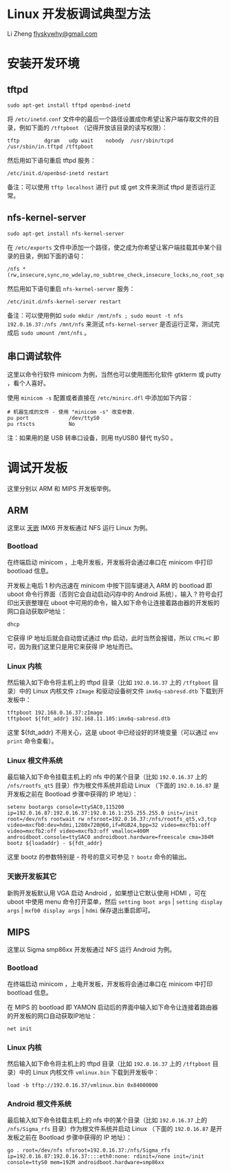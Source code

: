 # Linux 开发板调试典型方法

Li Zheng <flyskywhy@gmail.com>

# 安装开发环境

## tftpd
    sudo apt-get install tftpd openbsd-inetd

将 `/etc/inetd.conf` 文件中的最后一个路径设置成你希望让客户端存取文件的目录，例如下面的 `/tftpboot` （记得开放该目录的读写权限）：

    tftp		dgram	udp	wait	nobody	/usr/sbin/tcpd	/usr/sbin/in.tftpd /tftpboot

然后用如下语句重启 tftpd 服务：

    /etc/init.d/openbsd-inetd restart

备注：可以使用 `tftp localhost` 进行 put 或 get 文件来测试 tftpd 是否运行正常。

## nfs-kernel-server
    sudo apt-get install nfs-kernel-server

在 `/etc/exports` 文件中添加一个路径，使之成为你希望让客户端挂载其中某个目录的目录，例如下面的语句：

    /nfs *(rw,insecure,sync,no_wdelay,no_subtree_check,insecure_locks,no_root_squash)

然后用如下语句重启 `nfs-kernel-server` 服务：

    /etc/init.d/nfs-kernel-server restart

备注：可以使用例如 `sudo mkdir /mnt/nfs ; sudo mount -t nfs 192.0.16.37:/nfs /mnt/nfs` 来测试 `nfs-kernel-server` 是否运行正常，测试完成后 `sudo umount /mnt/nfs` 。

## 串口调试软件
这里以命令行软件 minicom 为例，当然也可以使用图形化软件 gtkterm 或 putty ，看个人喜好。

使用 `minicom -s` 配置或者直接在 `/etc/minirc.dfl` 中添加如下内容：
```
# 机器生成的文件 - 使用 "minicom -s" 改变参数.
pu port             /dev/ttyS0
pu rtscts           No
```

注：如果用的是 USB 转串口设备，则用 ttyUSB0 替代 ttyS0 。

# 调试开发板
这里分别以 ARM 和 MIPS 开发板举例。

## ARM
这里以 [天嵌](http://www.embedsky.com) IMX6 开发板通过 NFS 运行 Linux 为例。
### Bootload
在终端启动 minicom ，上电开发板，开发板将会通过串口在 minicom 中打印 bootload 信息。

开发板上电后 1 秒内迅速在 minicom 中按下回车键进入 ARM 的 bootload 即 uboot 命令行界面（否则它会自动启动闪存中的 Android 系统），输入 ? 符号会打印出天嵌整理在 uboot 中可用的命令，输入如下命令让连接着路由器的开发板的网口自动获取IP地址：

    dhcp

它获得 IP 地址后就会自动尝试通过 tftp 启动，此时当然会报错，所以 `CTRL+C` 即可，因为我们这里只是用它来获得 IP 地址而已。

### Linux 内核
然后输入如下命令将主机上的 tftpd 目录（比如 `192.0.16.37` 上的 `/tftpboot` 目录）中的 Linux 内核文件 `zImage` 和驱动设备树文件 `imx6q-sabresd.dtb` 下载到开发板中：

    tftpboot 192.168.0.16.37:zImage
    tftpboot ${fdt_addr} 192.168.11.105:imx6q-sabresd.dtb

这里 ${fdt_addr} 不用关心，这是 uboot 中已经设好的环境变量（可以通过 `env print` 命令查看）。

### Linux 根文件系统
最后输入如下命令挂载主机上的 nfs 中的某个目录（比如 `192.0.16.37` 上的 `/nfs/rootfs_qt5` 目录）作为根文件系统并启动 Linux （下面的 `192.0.16.87` 是开发板之前在 Bootload 步骤中获得的 IP 地址）：

    setenv bootargs console=ttySAC0,115200 ip=192.0.16.87:192.0.16.37:192.0.16.1:255.255.255.0 init=/init root=/dev/nfs rootwait rw nfsroot=192.0.16.37:/nfs/rootfs_qt5,v3,tcp video=mxcfb0:dev=hdmi,1280x720@60,if=RGB24,bpp=32 video=mxcfb1:off video=mxcfb2:off video=mxcfb3:off vmalloc=400M androidboot.console=ttySAC0 androidboot.hardware=freescale cma=384M
    bootz ${loadaddr} - ${fdt_addr}

这里 bootz 的参数特别是 - 符号的意义可参见 `? bootz` 命令的输出。

### 天嵌开发板其它
新购开发板默认用 VGA 启动 Android ，如果想让它默认使用 HDMI ，可在 uboot 中使用 menu 命令打开菜单，然后 `setting boot args` | `setting display args` | `mxfb0 display args` | `hdmi` 保存退出重启即可。

## MIPS
这里以 Sigma smp86xx 开发板通过 NFS 运行 Android 为例。
### Bootload
在终端启动 minicom ，上电开发板，开发板将会通过串口在 minicom 中打印 bootload 信息。

在 MIPS 的 bootload 即 YAMON 启动后的界面中输入如下命令让连接着路由器的开发板的网口自动获取IP地址：

    net init

### Linux 内核
然后输入如下命令将主机上的 tftpd 目录（比如 `192.0.16.37` 上的 `/tftpboot` 目录）中的 Linux 内核文件 `vmlinux.bin` 下载到开发板中：

    load -b tftp://192.0.16.37/vmlinux.bin 0x84000000

### Android 根文件系统
最后输入如下命令挂载主机上的 nfs 中的某个目录（比如 `192.0.16.37` 上的 `/nfs/Sigma_rfs` 目录）作为根文件系统并启动 Linux （下面的 `192.0.16.87` 是开发板之前在 Bootload 步骤中获得的 IP 地址）：

    go . root=/dev/nfs nfsroot=192.0.16.37:/nfs/Sigma_rfs ip=192.0.16.87:192.0.16.37::::eth0:none: rdinit=/none init=/init console=ttyS0 mem=192M androidboot.hardware=smp86xx
